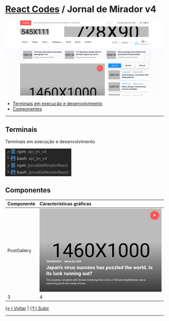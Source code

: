 # [React Codes](https://github.com/systemboys/React_Codes#react-codes "React Codes") / Jornal de Mirador v4

[![Home do JMv4](https://github.com/systemboys/React_Codes/raw/main/Projetos/Jornal%20de%20Mirador/images/Jornal_de_Mirador.png "Home do JMv4")](https://github.com/systemboys/React_Codes/raw/main/Projetos/Jornal%20de%20Mirador/images/Jornal_de_Mirador.png "Home do JMv4")

- [Terminais em execução e desenvolvimento](https://github.com/systemboys/React_Codes/tree/main/Projetos/Jornal%20de%20Mirador#terminais "Terminais em execução e desenvolvimento")
- [Componentes](#componentes "Componentes")

---

## Terminais

Terminais em execução e desenvolvimento

[![Terminais](https://github.com/systemboys/React_Codes/raw/main/Projetos/Jornal%20de%20Mirador/images/Terminais.png "Terminais")](https://github.com/systemboys/React_Codes/raw/main/Projetos/Jornal%20de%20Mirador/images/Terminais.png "Terminais")

## Componentes

| Componente | Características gráficas |
| :------------ | :------------ |
| PostGallery | [![PostGallery](https://github.com/systemboys/React_Codes/raw/main/Projetos/Jornal%20de%20Mirador/images/PostGallery.png "PostGallery")](https://github.com/systemboys/React_Codes/raw/main/Projetos/Jornal%20de%20Mirador/images/PostGallery.png "PostGallery") |
| 3 | 4 |

[(&larr;) Voltar](https://github.com/systemboys/React_Codes#react-codes "Voltar ao Sumário") | 
[(&uarr;) Subir](#react-codes--jornal-de-mirador-v4 "Subir para o topo")

---